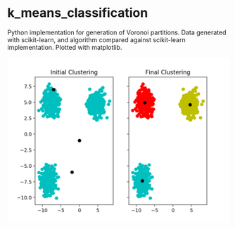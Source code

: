 # k_means_classification

Python implementation for generation of Voronoi partitions. Data generated with scikit-learn, and algorithm compared against scikit-learn implementation. Plotted with matplotlib.

![Plot](Figure_1.png)
